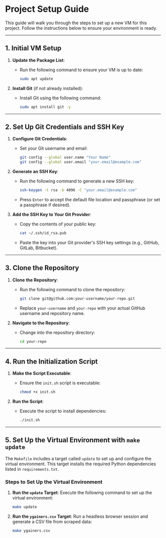 # Project Setup Guide

This guide will walk you through the steps to set up a new VM for this project. Follow the instructions below to ensure your environment is ready.

---

## **1. Initial VM Setup**

1. **Update the Package List**:
   - Run the following command to ensure your VM is up to date:
     ```bash
     sudo apt update
     ```

2. **Install Git** (if not already installed):
   - Install Git using the following command:
     ```bash
     sudo apt install git -y
     ```

---

## **2. Set Up Git Credentials and SSH Key**

1. **Configure Git Credentials**:
   - Set your Git username and email:
     ```bash
     git config --global user.name "Your Name"
     git config --global user.email "your.email@example.com"
     ```

2. **Generate an SSH Key**:
   - Run the following command to generate a new SSH key:
     ```bash
     ssh-keygen -t rsa -b 4096 -C "your.email@example.com"
     ```
   - Press `Enter` to accept the default file location and passphrase (or set a passphrase if desired).

3. **Add the SSH Key to Your Git Provider**:
   - Copy the contents of your public key:
     ```bash
     cat ~/.ssh/id_rsa.pub
     ```
   - Paste the key into your Git provider's SSH key settings (e.g., GitHub, GitLab, Bitbucket).

---

## **3. Clone the Repository**

1. **Clone the Repository**:
   - Run the following command to clone the repository:
     ```bash
     git clone git@github.com:your-username/your-repo.git
     ```
   - Replace `your-username` and `your-repo` with your actual GitHub username and repository name.

2. **Navigate to the Repository**:
   - Change into the repository directory:
     ```bash
     cd your-repo
     ```

---

## **4. Run the Initialization Script**

1. **Make the Script Executable**:
   - Ensure the `init.sh` script is executable:
     ```bash
     chmod +x init.sh
     ```

2. **Run the Script**:
   - Execute the script to install dependencies:
     ```bash
     ./init.sh
     ```

---

## **5. Set Up the Virtual Environment with `make update`**

The `Makefile` includes a target called `update` to set up and configure the virtual environment. This target installs the required Python dependencies listed in `requirements.txt`.

### **Steps to Set Up the Virtual Environment**

1. **Run the `update` Target**:
   Execute the following command to set up the virtual environment:
   ```bash
   make update

2. **Run the `ygainers.csv` Target**:
   Run a headless browser session and generate a CSV file from scraped data:
   ```bash
   make ygainers.csv
